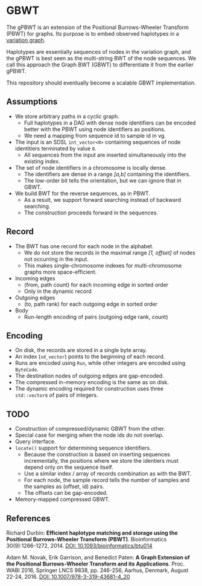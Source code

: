 # GBWT

The gPBWT is an extension of the Positional Burrows-Wheeler Transform (PBWT) for graphs. Its purpose is to embed observed haplotypes in a [variation graph](https://github.com/vgteam/vg).

Haplotypes are essentially sequences of nodes in the variation graph, and the gPBWT is best seen as the multi-string BWT of the node sequences. We call this approach the Graph BWT (GBWT) to differentiate it from the earlier gPBWT.

This repository should eventually become a scalable GBWT implementation.

## Assumptions

* We store arbitrary paths in a cyclic graph.
  * Full haplotypes in a DAG with dense node identifiers can be encoded better with the PBWT using node identifiers as positions.
  * We need a mapping from sequence id to sample id in vg.
* The input is an SDSL `int_vector<0>` containing sequences of node identitiers terminated by value `0`.
  * All sequences from the input are inserted simultaneously into the existing index.
* The set of node identifiers in a chromosome is locally dense.
  * The identifiers are dense in a range *[a,b]* containing the identifiers.
  * The low-order bit tells the orientation, but we can ignore that in GBWT.
* We build BWT for the reverse sequences, as in PBWT.
  * As a result, we support forward searching instead of backward searching.
  * The construction proceeds forward in the sequences.

## Record

* The BWT has one record for each node in the alphabet.
  * We do not store the records in the maximal range *[1, offset]* of nodes not occurring in the input.
  * This makes single-chromosome indexes for multi-chromosome graphs more space-efficient.
* Incoming edges
  * (from, path count) for each incoming edge in sorted order
  * Only in the dynamic record
* Outgoing edges
  * (to, path rank) for each outgoing edge in sorted order
* Body
  * Run-length encoding of pairs (outgoing edge rank, count)

## Encoding

* On disk, the records are stored in a single byte array.
* An index (`sd_vector`) points to the beginning of each record.
* Runs are encoded using `Run`, while other integers are encoded using `ByteCode`.
* The destination nodes of outgoing edges are gap-encoded.
* The compressed in-memory encoding is the same as on disk.
* The dynamic encoding required for construction uses three `std::vector`s of pairs of integers.

## TODO

* Construction of compressed/dynamic GBWT from the other.
* Special case for merging when the node ids do not overlap.
* Query interface.
* `locate()` support for determining sequence identifiers.
  * Because the construction is based on inserting sequences incrementally, the positions where we store the identiers must depend only on the sequence itself.
  * Use a similar index / array of records combination as with the BWT.
  * For each node, the sample record tells the number of samples and the samples as (offset, id) pairs.
  * The offsets can be gap-encoded.
* Memory-mapped compressed GBWT.

## References

Richard Durbin: **Efficient haplotype matching and storage using the Positional Burrows-Wheeler Transform (PBWT)**.
Bioinformatics 30(9):1266-1272, 2014.
[DOI: 10.1093/bioinformatics/btu014](https://doi.org/10.1093/bioinformatics/btu014)

Adam M. Novak, Erik Garrison, and Benedict Paten: **A Graph Extension of the Positional Burrows-Wheeler Transform and its Applications**.
Proc. WABI 2016, Springer LNCS 9838, pp. 246-256, Aarhus, Denmark, August 22-24, 2016.
[DOI: 10.1007/978-3-319-43681-4_20](https://doi.org/10.1007/978-3-319-43681-4_20)
